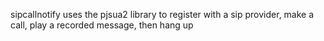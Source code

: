 sipcallnotify uses the pjsua2 library to register with a sip provider, make a call, play a recorded message, then hang up
